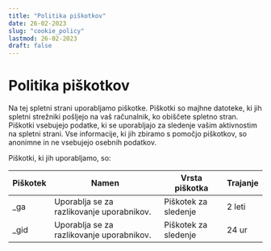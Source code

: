 ```yaml
---
title: "Politika piškotkov"
date: 26-02-2023
slug: "cookie_policy"
lastmod: 26-02-2023
draft: false
---
```


# Politika piškotkov

Na tej spletni strani uporabljamo piškotke. Piškotki so majhne datoteke, ki jih spletni strežniki pošljejo na vaš računalnik, ko obiščete spletno stran. Piškotki vsebujejo podatke, ki se uporabljajo za sledenje vašim aktivnostim na spletni strani. Vse informacije, ki jih zbiramo s pomočjo piškotkov, so anonimne in ne vsebujejo osebnih podatkov.

Piškotki, ki jih uporabljamo, so:

| Piškotek | Namen                                     | Vrsta piškotka       | Trajanje |
| -------- | ----------------------------------------- | -------------------- | -------- |
| \_ga     | Uporablja se za razlikovanje uporabnikov. | Piškotek za sledenje | 2 leti   |
| \_gid    | Uporablja se za razlikovanje uporabnikov. | Piškotek za sledenje | 24 ur    |

